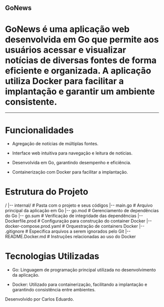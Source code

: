 ## GoNews

# GoNews é uma aplicação web desenvolvida em Go que permite aos usuários acessar e visualizar notícias de diversas fontes de forma eficiente e organizada. A aplicação utiliza Docker para facilitar a implantação e garantir um ambiente consistente.

-----

# Funcionalidades

- Agregação de notícias de múltiplas fontes.

- Interface web intuitiva para navegação e leitura de notícias.

- Desenvolvida em Go, garantindo desempenho e eficiência.

- Containerização com Docker para facilitar a implantação.

# Estrutura do Projeto

/
|-- internal/             # Pasta com o projeto e seus códigos
|-- main.go               # Arquivo principal da aplicação em Go
|-- go.mod                # Gerenciamento de dependências do Go
|-- go.sum                # Verificação de integridade das dependências
|-- Dockerfile.prod       # Configuração para construção do container Docker
|-- docker-compose.prod.yaml  # Orquestração de containers Docker
|-- .gitignore            # Especifica arquivos a serem ignorados pelo Git
|-- README.Docker.md      # Instruções relacionadas ao uso do Docker

# Tecnologias Utilizadas

- Go: Linguagem de programação principal utilizada no desenvolvimento da aplicação.

- Docker: Utilizado para containerização, facilitando a implantação e garantindo consistência entre ambientes.

Desenvolvido por Carlos Eduardo.
